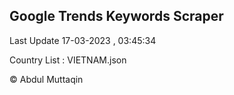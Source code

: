 

## Google Trends Keywords Scraper 
 
Last Update 17-03-2023 , 03:45:34

Country List :
VIETNAM.json



© Abdul Muttaqin 
